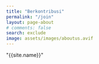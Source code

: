 ```yaml
---
title: "Berkontribusi"
permalink: "/join"
layout: page-about
# comments: false
search: exclude
image: assets/images/aboutus.avif
---
```


"{{site.name}}" 